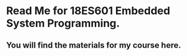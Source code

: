 # Read Me for 18ES601 Embedded System Programming.
## You will find the materials for my course here.
